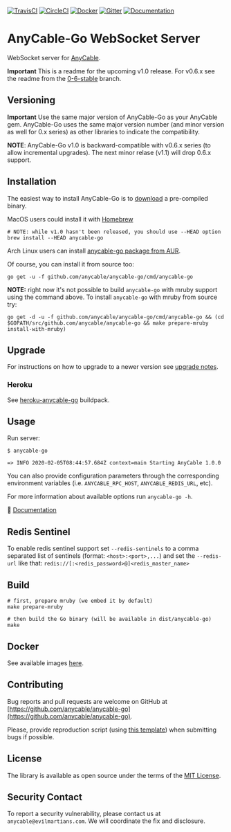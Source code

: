 [![TravisCI](https://img.shields.io/travis/anycable/anycable-go.svg?label=TravisCI&style=flat)](https://travis-ci.org/anycable/anycable-go)
[![CircleCI](https://img.shields.io/circleci/project/github/anycable/anycable-go.svg?label=CircleCI)](https://circleci.com/gh/anycable/anycable-go)
[![Docker](https://img.shields.io/docker/pulls/anycable/anycable-go.svg)](https://hub.docker.com/r/anycable/anycable-go/)
[![Gitter](https://img.shields.io/badge/gitter-join%20chat%20%E2%86%92-brightgreen.svg)](https://gitter.im/anycable/anycable-go)
[![Documentation](https://img.shields.io/badge/docs-link-brightgreen.svg)](https://docs.anycable.io/#/anycable-go/getting_started)

# AnyCable-Go WebSocket Server

WebSocket server for [AnyCable](https://github.com/anycable/anycable).

**Important** This is a readme for the upcoming v1.0 release. For v0.6.x see the readme from the [0-6-stable](https://github.com/anycable/anycable-go/tree/0-6-stable) branch.

## Versioning

**Important** Use the same major version of AnyCable-Go as your AnyCable gem.
AnyCable-Go uses the same major version number (and minor version as well for 0.x series) as other libraries to indicate the compatibility.

**NOTE**: AnyCable-Go v1.0 is backward-compatible with v0.6.x series (to allow incremental upgrades). The next minor relase (v1.1) will drop 0.6.x support.

## Installation

The easiest way to install AnyCable-Go is to [download](https://github.com/anycable/anycable-go/releases) a pre-compiled binary.

MacOS users could install it with [Homebrew](https://brew.sh/)

```shell
# NOTE: while v1.0 hasn't been released, you should use --HEAD option
brew install --HEAD anycable-go
```

Arch Linux users can install [anycable-go package from AUR](https://aur.archlinux.org/packages/anycable-go/).

Of course, you can install it from source too:

```shell
go get -u -f github.com/anycable/anycable-go/cmd/anycable-go
```

**NOTE:** right now it's not possible to build `anycable-go` with mruby support using the command above. To install `anycable-go` with mruby from source try:

```
go get -d -u -f github.com/anycable/anycable-go/cmd/anycable-go && (cd $GOPATH/src/github.com/anycable/anycable-go && make prepare-mruby install-with-mruby)
```

## Upgrade

For instructions on how to upgrade to a newer version see [upgrade notes](https://docs.anycable.io/#upgrade_to_1_0_0?id=anycable-go).

### Heroku

See [heroku-anycable-go](https://github.com/anycable/heroku-anycable-go) buildpack.

## Usage

Run server:

```shell
$ anycable-go

=> INFO 2020-02-05T08:44:57.684Z context=main Starting AnyCable 1.0.0
```

You can also provide configuration parameters through the corresponding environment variables (i.e. `ANYCABLE_RPC_HOST`, `ANYCABLE_REDIS_URL`, etc).

For more information about available options run `anycable-go -h`.

📑 [Documentation](https://docs.anycable.io/#/anycable-go/getting_started)

## Redis Sentinel

To enable redis sentinel support set `--redis-sentinels` to a comma separated list of sentinels (format: `<host>:<port>,...`)
and set the `--redis-url` like that: `redis://[:<redis_password>@]<redis_master_name>`


## Build

```shell
# first, prepare mruby (we embed it by default)
make prepare-mruby

# then build the Go binary (will be available in dist/anycable-go)
make
```

## Docker

See available images [here](https://hub.docker.com/r/anycable/anycable-go/).

## Contributing

Bug reports and pull requests are welcome on GitHub at [https://github.com/anycable/anycable-go](https://github.com/anycable/anycable-go).

Please, provide reproduction script (using [this template](https://github.com/anycable/anycable/blob/master/etc/bug_report_template.rb)) when submitting bugs if possible.

## License

The library is available as open source under the terms of the [MIT License](http://opensource.org/licenses/MIT).

## Security Contact

To report a security vulnerability, please contact us at `anycable@evilmartians.com`. We will coordinate the fix and disclosure.
